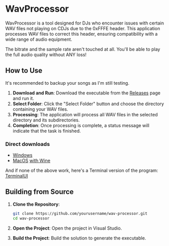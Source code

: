 # WavProcessor

WavProcessor is a tool designed for DJs who encounter issues with certain WAV files not playing on CDJs due to the 0xFFFE header. 
This application processes WAV files to correct this header, ensuring compatibility with a wide range of audio equipment.

The bitrate and the sample rate aren't touched at all. You'll be able to play the full audio quality without ANY loss!

## How to Use

It's recommended to backup your songs as I'm still testing. 

1. **Download and Run**: Download the executable from the [Releases](https://github.com/BERNARDO31P/WavProcessor/releases/tag/1.0.2) page and run it.
2. **Select Folder**: Click the "Select Folder" button and choose the directory containing your WAV files.
3. **Processing**: The application will process all WAV files in the selected directory and its subdirectories.
4. **Completion**: Once processing is complete, a status message will indicate that the task is finished.

### Direct downloads
- [Windows](https://github.com/BERNARDO31P/WavProcessor/releases/download/1.0.2/WavProcessor-Portable-x64.exe)
- [MacOS](https://github.com/BERNARDO31P/WavProcessor/releases/download/1.0.2/WavProcessor-Avalonia-Portable-x64.exe) [with Wine](https://www.winehq.org/)

And if none of the above work, here's a Terminal version of the program: 
[TerminalUI](https://github.com/BERNARDO31P/WavProcessor/releases/download/1.0.2/WavProcessor-TUI-Portable-x64-Console.exe)

## Building from Source

1. **Clone the Repository**:
    ```bash
    git clone https://github.com/yourusername/wav-processor.git
    cd wav-processor
    ```

2. **Open the Project**:
   Open the project in Visual Studio.

3. **Build the Project**:
   Build the solution to generate the executable.
